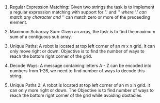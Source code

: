 1. Regular Expression Matching: Given two strings the task is to implement a regular expression matching with support for '.' and '*' where '.' can match any character and '*' can match zero or more of the preceeding element.

2. Maximum Subarray Sum: Given an array, the task is to find the maximum sum of a contiguous sub array. 

3. Unique Paths: A robot is located at top left corner of an m x n grid. It can only move right or down. Objective is to find the number of ways to reach the bottom right corner of the grid.

4. Decode Ways: A message containing letters A - Z can be encoded into numbers from 1-26, we need to find number of ways to decode this string. 

5. Unique Paths 2: A robot is located at top left corner of an m x n grid. It can only more right or down. The Objective is to find number of ways to reach the bottom right corner of the grid while avoiding obstacles.  

